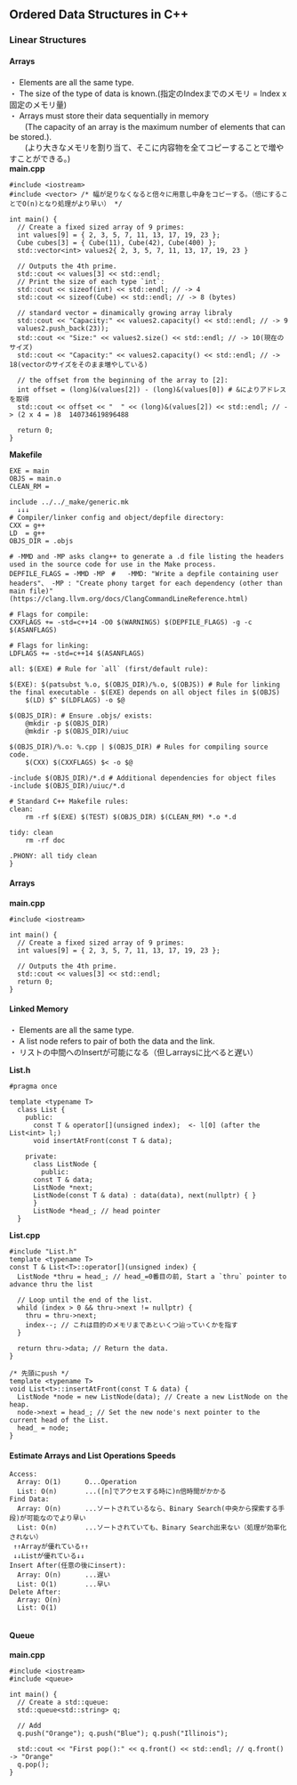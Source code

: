 ## Ordered Data Structures in C++
### Linear Structures
#### Arrays
・ Elements are all the same type.<br>
・ The size of the type of data is known.(指定のIndexまでのメモリ = Index x 固定のメモリ量)<br>
・ Arrays must store their data sequentially in memory<br>
　　(The capacity of an array is the maximum number of elements that can be stored.).<br>
　　(より大きなメモリを割り当て、そこに内容物を全てコピーすることで増やすことができる。)<br>
**main.cpp**<br>
```
#include <iostream>
#include <vector> /* 幅が足りなくなると倍々に用意し中身をコピーする。（倍にすることでO(n)となり処理がより早い） */

int main() {
  // Create a fixed sized array of 9 primes:
  int values[9] = { 2, 3, 5, 7, 11, 13, 17, 19, 23 };
  Cube cubes[3] = { Cube(11), Cube(42), Cube(400) };
  std::vector<int> values2{ 2, 3, 5, 7, 11, 13, 17, 19, 23 }
  
  // Outputs the 4th prime.
  std::cout << values[3] << std::endl;
  // Print the size of each type `int`:
  std::cout << sizeof(int) << std::endl; // -> 4
  std::cout << sizeof(Cube) << std::endl; // -> 8 (bytes)

  // standard vector = dinamically growing array libraly
  std::cout << "Capacity:" << values2.capacity() << std::endl; // -> 9
  values2.push_back(23));
  std::cout << "Size:" << values2.size() << std::endl; // -> 10(現在のサイズ)
  std::cout << "Capacity:" << values2.capacity() << std::endl; // -> 18(vectorのサイズをそのまま増やしている)

  // the offset from the beginning of the array to [2]:
  int offset = (long)&(values[2]) - (long)&(values[0]) # &によりアドレスを取得
  std::cout << offset << "  " << (long)&(values[2]) << std::endl; // -> (2 x 4 = )8  140734619896488
  
  return 0;
}
```

**Makefile**<br>
```
EXE = main
OBJS = main.o
CLEAN_RM =

include ../../_make/generic.mk
  ↓↓↓
# Compiler/linker config and object/depfile directory:
CXX = g++
LD  = g++
OBJS_DIR = .objs

# -MMD and -MP asks clang++ to generate a .d file listing the headers used in the source code for use in the Make process.
DEPFILE_FLAGS = -MMD -MP　#   -MMD: "Write a depfile containing user headers"、 -MP : "Create phony target for each dependency (other than main file)" (https://clang.llvm.org/docs/ClangCommandLineReference.html)

# Flags for compile:
CXXFLAGS += -std=c++14 -O0 $(WARNINGS) $(DEPFILE_FLAGS) -g -c $(ASANFLAGS)

# Flags for linking:
LDFLAGS += -std=c++14 $(ASANFLAGS)

all: $(EXE) # Rule for `all` (first/default rule):

$(EXE): $(patsubst %.o, $(OBJS_DIR)/%.o, $(OBJS)) # Rule for linking the final executable - $(EXE) depends on all object files in $(OBJS)
	$(LD) $^ $(LDFLAGS) -o $@

$(OBJS_DIR): # Ensure .objs/ exists:
	@mkdir -p $(OBJS_DIR)
	@mkdir -p $(OBJS_DIR)/uiuc

$(OBJS_DIR)/%.o: %.cpp | $(OBJS_DIR) # Rules for compiling source code.
	$(CXX) $(CXXFLAGS) $< -o $@

-include $(OBJS_DIR)/*.d # Additional dependencies for object files 
-include $(OBJS_DIR)/uiuc/*.d

# Standard C++ Makefile rules:
clean:
	rm -rf $(EXE) $(TEST) $(OBJS_DIR) $(CLEAN_RM) *.o *.d

tidy: clean
	rm -rf doc

.PHONY: all tidy clean
}
```

#### Arrays
**main.cpp**<br>
```
#include <iostream>

int main() {
  // Create a fixed sized array of 9 primes:
  int values[9] = { 2, 3, 5, 7, 11, 13, 17, 19, 23 };
  
  // Outputs the 4th prime.
  std::cout << values[3] << std::endl;
  return 0;
}
```

#### Linked Memory
・ Elements are all the same type.<br>
・ A list node refers to pair of both the data and the link.<br>
・ リストの中間へのInsertが可能になる（但しarraysに比べると遅い）<br>

**List.h**<br>
```
#pragma once

template <typename T>
  class List {
    public:
      const T & operator[](unsigned index);  <- l[0] (after the List<int> l;)
      void insertAtFront(const T & data);
      
    private:
      class ListNode {
        public:
	  const T & data;
	  ListNode *next;
	  ListNode(const T & data) : data(data), next(nullptr) { }
      }
      ListNode *head_; // head pointer
  }
```

**List.cpp**<br>
```
#include "List.h"
template <typename T>
const T & List<T>::operator[](unsigned index) {
  ListNode *thru = head_; // head_=0番目の前, Start a `thru` pointer to advance thru the list
  
  // Loop until the end of the list.
  whild (index > 0 && thru->next != nullptr) {
    thru = thru->next;
    index--; // これは目的のメモリまであといくつ辿っていくかを指す
  }
  
  return thru->data; // Return the data.
}

/* 先頭にpush */
template <typename T>
void List<t>::insertAtFront(const T & data) {
  ListNode *node = new ListNode(data); // Create a new ListNode on the heap.
  node->next = head_; // Set the new node's next pointer to the current head of the List.
  head_ = node;
}
```

#### Estimate Arrays and List Operations Speeds
```
Access:
  Array: O(1)      O...Operation
  List: O(n)       ...([n]でアクセスする時に)n倍時間がかかる
Find Data:
  Array: O(n)      ...ソートされているなら、Binary Search(中央から探索する手段)が可能なのでより早い
  List: O(n)       ...ソートされていても、Binary Search出来ない（処理が効率化されない）
 ↑↑Arrayが優れている↑↑
 ↓↓Listが優れている↓↓
Insert After(任意の後にinsert):
  Array: O(n)      ...遅い
  List: O(1)       ...早い
Delete After:
  Array: O(n)
  List: O(1)
  
```
#### Queue
**main.cpp**<br>
```
#include <iostream>
#include <queue>

int main() {
  // Create a std::queue:
  std::queue<std::string> q;

  // Add
  q.push("Orange"); q.push("Blue"); q.push("Illinois");
  
  std::cout << "First pop():" << q.front() << std::endl; // q.front() -> "Orange"
  q.pop();
}
```
